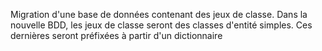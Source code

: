 Migration d'une base de données contenant des jeux de classe.
Dans la nouvelle BDD, les jeux de classe seront des classes d'entité simples. Ces dernières seront préfixées à partir d'un dictionnaire
